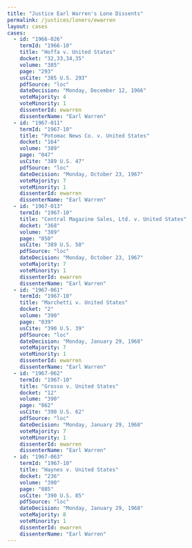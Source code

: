 ```yaml
---
title: "Justice Earl Warren's Lone Dissents"
permalink: /justices/loners/ewarren
layout: cases
cases:
  - id: "1966-026"
    termId: "1966-10"
    title: "Hoffa v. United States"
    docket: "32,33,34,35"
    volume: "385"
    page: "293"
    usCite: "385 U.S. 293"
    pdfSource: "loc"
    dateDecision: "Monday, December 12, 1966"
    voteMajority: 4
    voteMinority: 1
    dissenterId: ewarren
    dissenterName: "Earl Warren"
  - id: "1967-011"
    termId: "1967-10"
    title: "Potomac News Co. v. United States"
    docket: "164"
    volume: "389"
    page: "047"
    usCite: "389 U.S. 47"
    pdfSource: "loc"
    dateDecision: "Monday, October 23, 1967"
    voteMajority: 7
    voteMinority: 1
    dissenterId: ewarren
    dissenterName: "Earl Warren"
  - id: "1967-013"
    termId: "1967-10"
    title: "Central Magazine Sales, Ltd. v. United States"
    docket: "368"
    volume: "389"
    page: "050"
    usCite: "389 U.S. 50"
    pdfSource: "loc"
    dateDecision: "Monday, October 23, 1967"
    voteMajority: 7
    voteMinority: 1
    dissenterId: ewarren
    dissenterName: "Earl Warren"
  - id: "1967-061"
    termId: "1967-10"
    title: "Marchetti v. United States"
    docket: "2"
    volume: "390"
    page: "039"
    usCite: "390 U.S. 39"
    pdfSource: "loc"
    dateDecision: "Monday, January 29, 1968"
    voteMajority: 7
    voteMinority: 1
    dissenterId: ewarren
    dissenterName: "Earl Warren"
  - id: "1967-062"
    termId: "1967-10"
    title: "Grosso v. United States"
    docket: "12"
    volume: "390"
    page: "062"
    usCite: "390 U.S. 62"
    pdfSource: "loc"
    dateDecision: "Monday, January 29, 1968"
    voteMajority: 7
    voteMinority: 1
    dissenterId: ewarren
    dissenterName: "Earl Warren"
  - id: "1967-063"
    termId: "1967-10"
    title: "Haynes v. United States"
    docket: "236"
    volume: "390"
    page: "085"
    usCite: "390 U.S. 85"
    pdfSource: "loc"
    dateDecision: "Monday, January 29, 1968"
    voteMajority: 8
    voteMinority: 1
    dissenterId: ewarren
    dissenterName: "Earl Warren"
---
```


